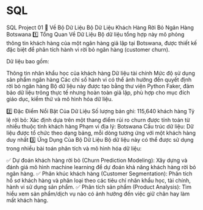 # SQL
SQL Project 01
📌 Về Bộ Dữ Liệu
Bộ Dữ Liệu Khách Hàng Rời Bỏ Ngân Hàng Botswana
1️⃣ Tổng Quan Về Dữ Liệu
Bộ dữ liệu tổng hợp này mô phỏng thông tin khách hàng của một ngân hàng giả lập tại Botswana, được thiết kế đặc biệt để phân tích hành vi rời bỏ ngân hàng (customer churn).

Dữ liệu bao gồm:

Thông tin nhân khẩu học của khách hàng
Dữ liệu tài chính
Mức độ sử dụng sản phẩm ngân hàng
Các chỉ số hành vi có thể ảnh hưởng đến quyết định rời bỏ ngân hàng
Bộ dữ liệu này được tạo bằng thư viện Python Faker, đảm bảo dữ liệu trông thực tế nhưng hoàn toàn giả lập, phù hợp cho mục đích giáo dục, kiểm thử và mô hình hóa dữ liệu.

2️⃣ Đặc Điểm Nổi Bật Của Dữ Liệu
Số lượng bản ghi: 115,640 khách hàng
Tỷ lệ rời bỏ: Xác định dựa trên một thang điểm rủi ro churn được tính toán từ nhiều thuộc tính khách hàng
Phạm vi địa lý: Botswana
Cấu trúc dữ liệu: Dữ liệu được tổ chức theo dạng bảng, mỗi dòng tương ứng với một khách hàng duy nhất
3️⃣ Ứng Dụng Của Bộ Dữ Liệu
Bộ dữ liệu này có thể được sử dụng trong nhiều bài toán phân tích và mô hình hóa dữ liệu:

✅ Dự đoán khách hàng rời bỏ (Churn Prediction Modeling): Xây dựng và đánh giá mô hình machine learning để dự đoán khả năng khách hàng rời bỏ ngân hàng.
✅ Phân khúc khách hàng (Customer Segmentation): Phân tích hồ sơ khách hàng và phân loại theo các tiêu chí nhân khẩu học, tài chính, hành vi sử dụng sản phẩm.
✅ Phân tích sản phẩm (Product Analysis): Tìm hiểu xem sản phẩm/dịch vụ nào có ảnh hưởng đến việc giữ chân hay làm mất khách hàng.
